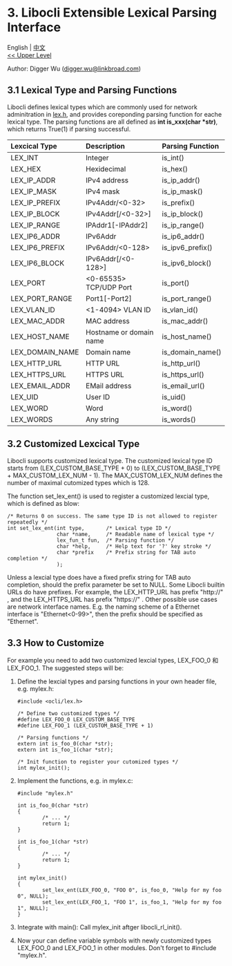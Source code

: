 # 3. Libocli Extensible Lexical Parsing Interface

English | [中文](Lexical%20Parsing.zh_CN.md)
<br>
[<< Upper Level](README.md)  

Author: Digger Wu (digger.wu@linkbroad.com)

## 3.1 Lexical Type and Parsing Functions

Libocli defines lexical types which are commonly used for network adminitration in [lex.h](../src/lex.h), and provides coreponding parsing function for eache lexical type. The parsing functions are all defined as **int is_xxx(char *str)**, which returns True(1) if parsing successful.

| Lexcical Type | Description | Parsing Function |
| :--- | :--- | :--- |
| LEX_INT | Integer | is_int() |
| LEX_HEX | Hexidecimal | is_hex() |
| LEX_IP_ADDR | IPv4 address | is_ip_addr() |
| LEX_IP_MASK | IPv4 mask | is_ip_mask() |
| LEX_IP_PREFIX | IPv4Addr/<0-32> | is_prefix() |
| LEX_IP_BLOCK | IPv4Addr[/<0-32>] | is_ip_block() |
| LEX_IP_RANGE | IPAddr1[-IPAddr2] | is_ip_range() |
| LEX_IP6_ADDR | IPv6Addr | is_ip6_addr() |
| LEX_IP6_PREFIX | IPv6Addr/<0-128> | is_ipv6_prefix() |
| LEX_IP6_BLOCK | IPv6Addr[/<0-128>] | is_ipv6_block() |
| LEX_PORT | <0-65535> TCP/UDP Port | is_port() |
| LEX_PORT_RANGE | Port1[-Port2] | is_port_range() |
| LEX_VLAN_ID | <1-4094> VLAN ID | is_vlan_id() |
| LEX_MAC_ADDR | MAC address | is_mac_addr() |
| LEX_HOST_NAME | Hostname or domain name| is_host_name() |
| LEX_DOMAIN_NAME | Domain name | is_domain_name() |
| LEX_HTTP_URL | HTTP URL | is_http_url() |
| LEX_HTTPS_URL | HTTPS URL | is_https_url() |
| LEX_EMAIL_ADDR | EMail address | is_email_url() |
| LEX_UID | User ID | is_uid() |
| LEX_WORD | Word | is_word() |
| LEX_WORDS | Any string | is_words() |

## 3.2 Customized Lexcical Type

Libocli supports customized lexical type. The customized lexical type ID starts from (LEX_CUSTOM_BASE_TYPE + 0) to (LEX_CUSTOM_BASE_TYPE + MAX_CUSTOM_LEX_NUM - 1). The MAX_CUSTOM_LEX_NUM defines the number of maximal cutomized types which is 128.

The function set_lex_ent() is used to register a customized lexcial type, which is defined as blow:
```
/* Returns 0 on success. The same type ID is not allowed to register repeatedly */
int set_lex_ent(int type,       /* Lexical type ID */
                char *name,     /* Readable name of lexical type */
                lex_fun_t fun,  /* Parsing function */
                char *help,     /* Help text for '?' key stroke */
                char *prefix    /* Prefix string for TAB auto completion */
                );
```

Unless a lexcial type does have a fixed prefix string for TAB auto completion, should the prefix parameter be set to NULL. Some Libocli builtin URLs do have prefixes. For example, the LEX_HTTP_URL has prefix "http://" , and the LEX_HTTPS_URL has prefix "https://" . Other possible use cases are network interface names. E.g. the naming scheme of a Ethernet interface is "Ethernet<0-99>", then the prefix should be specified as "Ethernet".

## 3.3 How to Customize

For example you need to add two customized lexcial types, LEX_FOO_0 和 LEX_FOO_1. The suggested steps will be:

1. Define the lexcial types and parsing functions in your own header file, e.g. mylex.h:
    ```
    #include <ocli/lex.h>

    /* Define two customized types */
    #define LEX_FOO_0 LEX_CUSTOM_BASE_TYPE
    #define LEX_FOO_1 (LEX_CUSTOM_BASE_TYPE + 1)

    /* Parsing functions */
    extern int is_foo_0(char *str);
    extern int is_foo_1(char *str);

    /* Init function to register your cutomized types */
    int mylex_init();
    ```

2. Implement the functions, e.g. in mylex.c:
    ```
    #include "mylex.h"

    int is_foo_0(char *str)
    {
            /* ... */
            return 1;
    }

    int is_foo_1(char *str)
    {
            /* ... */
            return 1;
    }

    int mylex_init()
    {
            set_lex_ent(LEX_FOO_0, "FOO 0", is_foo_0, "Help for my foo 0", NULL);
            set_lex_ent(LEX_FOO_1, "FOO 1", is_foo_1, "Help for my foo 1", NULL);
    }
    ```

3. Integrate with main(): Call mylex_init aftger libocli_rl_init().
4. Now your can define variable symbols with newly customized types LEX_FOO_0 and LEX_FOO_1 in other modules. Don't forget to #include "mylex.h".

